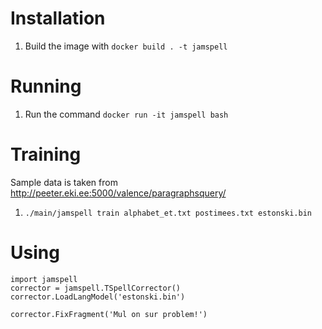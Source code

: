 # Installation

1. Build the image with ```docker build . -t jamspell```

# Running
1. Run the command ```docker run -it jamspell bash```

# Training
Sample data is taken from http://peeter.eki.ee:5000/valence/paragraphsquery/
1. ```./main/jamspell train alphabet_et.txt postimees.txt estonski.bin```

# Using
```
import jamspell
corrector = jamspell.TSpellCorrector()
corrector.LoadLangModel('estonski.bin')

corrector.FixFragment('Mul on sur problem!')
```
